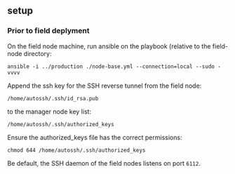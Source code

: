 ## setup

### Prior to field deplyment

On the field node machine, run ansible on the playbook (relative to the field-node directory:

```
ansible -i ../production ./node-base.yml --connection=local --sudo -vvvv
```

Append the ssh key for the SSH reverse tunnel from the field node:

`/home/autossh/.ssh/id_rsa.pub`

to the manager node key list:

`/home/autossh/.ssh/authorized_keys`

Ensure the authorized_keys file has the correct permissions:

`chmod 644 /home/autossh/.ssh/authorized_keys`

Be default, the SSH daemon of the field nodes listens on port `6112`.